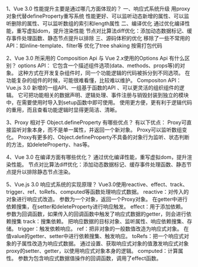 ﻿1、Vue 3.0 性能提升主要是通过哪几方面体现的？
一、响应式系统升级
用proxy对象代替defineProperty重写系统
性能更好、可以监听动态新增的属性、可以监听删除的属性、可以监听数组的索引和length属性
二、编译优化
通过优化编译性能，重写虚拟dom，提升渲染性能
节点对比算法diff优化：添加动态数据标记、缓存事件处理函数、静态节点提升以排除
三、源码体积的优化
移除了一些不常用的API：如inline-template、filter等
优化了tree shaking
按需打包代码

2、Vue 3.0 所采用的 Composition Api 与 Vue 2.x使用的Options Api 有什么区别？
options API：
它包含一个描述组件选项(data、methods、props等)的对象。
这种方式在开发复杂组件时，同一个功能逻辑的代码被拆分到不同选项。
在功能复杂的组件的时候，可能很难看懂，比较难以维护。
Compositon API：
Vue.js 3.0 新增的一组API、一组基于函数的API 、可以更灵活的组织组件的逻辑。
它可把功能相关的数据声明、逻辑处理、事件注册与销毁封装到独立的模块中，在需要使用时导入到setup函数中即可使用。
使用更方便，更有利于逻辑代码的重用，而且查看功能逻辑时显得更简洁、清晰。

3、Proxy 相对于 Object.defineProperty 有哪些优点？
有以下优点：
Proxy可直接监听对象本身，而不是单一属性，并返回一个新对象。
Proxy可以监听数组变化。
Proxy有更多的、Object.defineProperty不具备的对象行为监听、状态判断的方法，如deleteProperty、has等。

4、Vue 3.0 在编译方面有哪些优化？
通过优化编译性能，重写虚拟dom，提升渲染性能。
节点对比算法diff优化：添加动态数据标记、缓存事件处理函数、静态节点提升以排除静态节点渲染。

5、Vue.js 3.0 响应式系统的实现原理？
Vue3.0使用reactive、effect、track、trigger、ref、toRefs、computed等函数处理响应式数据。
reactive：对传入的对象进行响应式改造。
参数为一个对象，返回一个Proxy对象。
在getter中进行依赖搜集，在setter和deleteProperty进行响应触发。
effect：用于添加依赖。
参数为回调函数，如果传入的回调函数中触发了响应式数据的getter，则会进行依赖搜集
track：搜集依赖。
把响应数据的目标对象、监听属性、响应依赖搜集、存储。
trigger：触发依赖响应。
ref：把非对象的一般数值改造为响应式对象。
在值value的getter、setter中进行依赖搜集、触发响应。
toRefs：把一个响应式对象的子属性改造为响应式数据。
通过设置、获取响应式对象的值激发响应式对象proxy的setter、getter，以使用响应式对象本身的逻辑。
computed：计算属性。
参数为包含响应式数据值操作的回调函数，调用了effect函数。